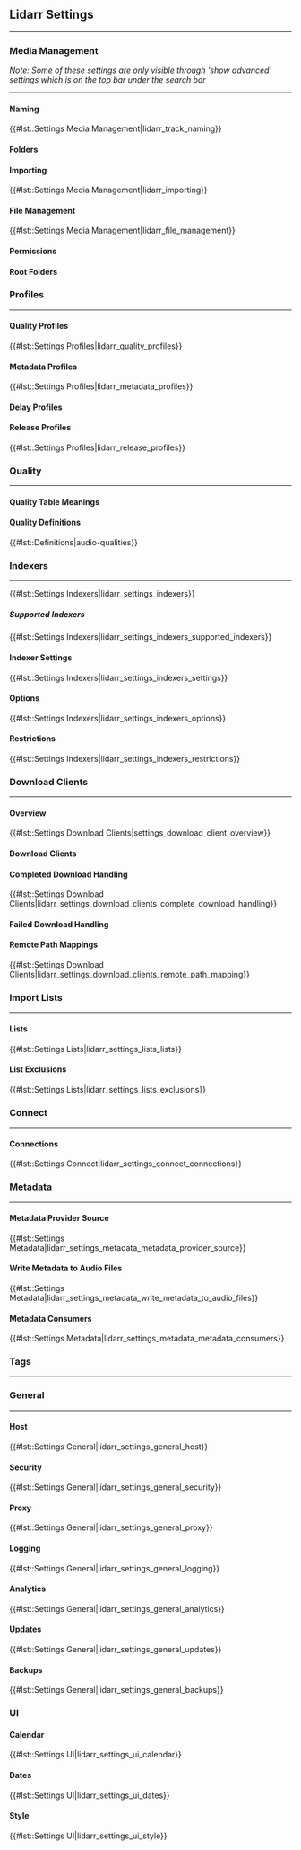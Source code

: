 ## Lidarr Settings

-----

### Media Management

*Note: Some of these settings are only visible through 'show advanced'
settings which is on the top bar under the search bar*

-----

#### Naming

{{\#lst::Settings Media Management|lidarr\_track\_naming}}

#### Folders

#### Importing

{{\#lst::Settings Media Management|lidarr\_importing}}

#### File Management

{{\#lst::Settings Media Management|lidarr\_file\_management}}

#### Permissions

#### Root Folders

### Profiles

-----

#### Quality Profiles

{{\#lst::Settings Profiles|lidarr\_quality\_profiles}}

#### Metadata Profiles

{{\#lst::Settings Profiles|lidarr\_metadata\_profiles}}

#### Delay Profiles

#### Release Profiles

{{\#lst::Settings Profiles|lidarr\_release\_profiles}}

### Quality

-----

#### Quality Table Meanings

#### Quality Definitions

{{\#lst::Definitions|audio-qualities}}

### Indexers

-----

{{\#lst::Settings Indexers|lidarr\_settings\_indexers}}

##### Supported Indexers

{{\#lst::Settings
Indexers|lidarr\_settings\_indexers\_supported\_indexers}}

#### Indexer Settings

{{\#lst::Settings Indexers|lidarr\_settings\_indexers\_settings}}

#### Options

{{\#lst::Settings Indexers|lidarr\_settings\_indexers\_options}}

#### Restrictions

{{\#lst::Settings Indexers|lidarr\_settings\_indexers\_restrictions}}

### Download Clients

-----

#### Overview

{{\#lst::Settings Download
Clients|settings\_download\_client\_overview}}

#### Download Clients

#### Completed Download Handling

{{\#lst::Settings Download
Clients|lidarr\_settings\_download\_clients\_complete\_download\_handling}}

#### Failed Download Handling

#### Remote Path Mappings

{{\#lst::Settings Download
Clients|lidarr\_settings\_download\_clients\_remote\_path\_mapping}}

### Import Lists

-----

#### Lists

{{\#lst::Settings Lists|lidarr\_settings\_lists\_lists}}

#### List Exclusions

{{\#lst::Settings Lists|lidarr\_settings\_lists\_exclusions}}

### Connect

-----

#### Connections

{{\#lst::Settings Connect|lidarr\_settings\_connect\_connections}}

### Metadata

-----

#### Metadata Provider Source

{{\#lst::Settings
Metadata|lidarr\_settings\_metadata\_metadata\_provider\_source}}

#### Write Metadata to Audio Files

{{\#lst::Settings
Metadata|lidarr\_settings\_metadata\_write\_metadata\_to\_audio\_files}}

#### Metadata Consumers

{{\#lst::Settings
Metadata|lidarr\_settings\_metadata\_metadata\_consumers}}

### Tags

-----

### General

-----

#### Host

{{\#lst::Settings General|lidarr\_settings\_general\_host}}

#### Security

{{\#lst::Settings General|lidarr\_settings\_general\_security}}

#### Proxy

{{\#lst::Settings General|lidarr\_settings\_general\_proxy}}

#### Logging

{{\#lst::Settings General|lidarr\_settings\_general\_logging}}

#### Analytics

{{\#lst::Settings General|lidarr\_settings\_general\_analytics}}

#### Updates

{{\#lst::Settings General|lidarr\_settings\_general\_updates}}

#### Backups

{{\#lst::Settings General|lidarr\_settings\_general\_backups}}

### UI

#### Calendar

{{\#lst::Settings UI|lidarr\_settings\_ui\_calendar}}

#### Dates

{{\#lst::Settings UI|lidarr\_settings\_ui\_dates}}

#### Style

{{\#lst::Settings UI|lidarr\_settings\_ui\_style}}
